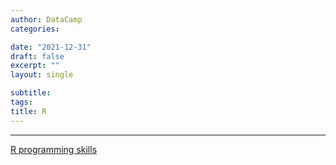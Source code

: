 ```yaml
---
author: DataCamp
categories:

date: "2021-12-31"
draft: false
excerpt: ""
layout: single

subtitle: 
tags:
title: R
---
```


---

[R programming skills](https://www.datacamp.com/statement-of-accomplishment/track/098f2e1638f98c67325b6f3aa69579005da9622d?raw=1)